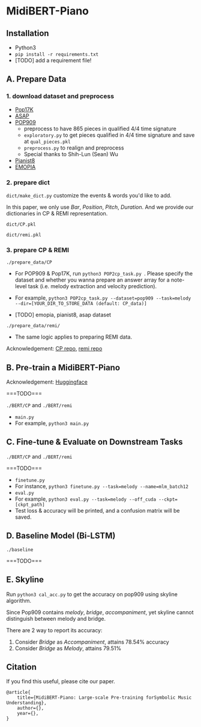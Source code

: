 # MidiBERT-Piano

## Installation

* Python3
* ```pip install -r requirements.txt```
* [TODO] add a requirement file!

## A. Prepare Data

### 1. download dataset and preprocess

* [Pop17K](https://github.com/YatingMusic/compound-word-transformer)
* [ASAP](https://github.com/fosfrancesco/asap-dataset)
* [POP909](https://github.com/music-x-lab/POP909-Dataset)
  * preprocess to have 865 pieces in qualified 4/4 time signature
  * ```exploratory.py``` to get pieces qualified in 4/4 time signature and save at ```qual_pieces.pkl```
  * ```preprocess.py``` to realign and preprocess
  * Special thanks to Shih-Lun (Sean) Wu
* [Pianist8]()
* [EMOPIA]()

### 2. prepare dict

```dict/make_dict.py``` customize the events & words you'd like to add.

In this paper, we only use *Bar*, *Position*, *Pitch*, *Duration*.  And we provide our dictionaries in CP & REMI representation.

```dict/CP.pkl```

```dict/remi.pkl```

### 3. prepare CP & REMI

```./prepare_data/CP```

* For POP909 & Pop17K, run ```python3 POP2cp_task.py ```.  Please specify the dataset and whether you wanna prepare an answer array for a note-level task (i.e. melody extraction and velocity prediction).
* For example, ```python3 POP2cp_task.py --dataset=pop909 --task=melody --dir=[YOUR_DIR_TO_STORE_DATA (default: CP_data)]```

* [TODO] emopia, pianist8, asap dataset

```./prepare_data/remi/```

* The same logic applies to preparing REMI data. 

Acknowledgement: [CP repo](https://github.com/YatingMusic/compound-word-transformer), [remi repo](https://github.com/YatingMusic/remi/tree/6d407258fa5828600a5474354862353ef4e4e8ae)

## B. Pre-train a MidiBERT-Piano

Acknowledgement: [Huggingface](https://github.com/huggingface/transformers)

===TODO===

```./BERT/CP``` and ```./BERT/remi```

* ```main.py```
* For example, ```python3 main.py```



## C. Fine-tune & Evaluate on Downstream Tasks

```./BERT/CP``` and ```./BERT/remi```

===TODO===

* ```finetune.py```
* For instance, ```python3 finetune.py --task=melody --name=mlm_batch12```
* ```eval.py```
* For example, ```python3 eval.py --task=melody --off_cuda --ckpt=[ckpt_path]```
* Test loss & accuracy will be printed, and a confusion matrix will be saved.

## D. Baseline Model (Bi-LSTM)

```./baseline```

===TODO===

## E. Skyline

Run ```python3 cal_acc.py``` to get the accuracy  on pop909 using skyline algorithm.

Since Pop909 contains *melody*, *bridge*, *accompaniment*, yet skyline cannot distinguish  between melody and bridge.

There are 2 way to report its accuracy:

1. Consider *Bridge* as *Accompaniment*, attains 78.54% accuracy
2. Consider *Bridge* as *Melody*, attains 79.51%



## Citation

If you find this useful, please cite our paper.

```
@article{
	title={MidiBERT-Piano: Large-scale Pre-training forSymbolic Music Understanding},
	author={},
	year={},
}
```

